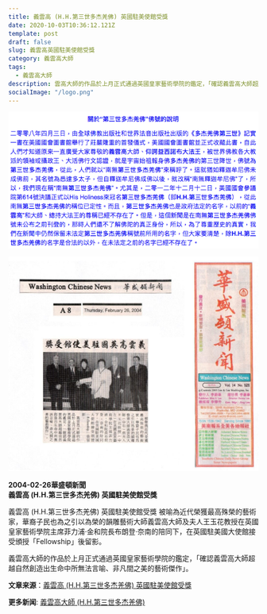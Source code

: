 ```yaml
---
title: 義雲高 (H.H.第三世多杰羌佛) 英國駐美使館受獎
date: 2020-10-03T10:36:12.121Z
template: post
draft: false
slug: 義雲高英國駐美使館受獎
category: 義雲高大師
tags:
  - 義雲高大師
description: 雲高大師的作品於上月正式通過英國皇家藝術學院的鑑定，「確認義雲高大師超越自然創造出生命中所無法言喻、非凡間之美的藝術傑作」。
socialImage: "/logo.png"
---
```

![alt text](/media/intro-hant.png "義雲高大師")

![alt text](/media/義雲高英國駐美使館受獎.jpg "义云高大师")

**2004-02-26華盛頓新聞**\
**義雲高 (H.H.第三世多杰羌佛) 英國駐美使館受獎**

義雲高 (H.H.第三世多杰羌佛) 英國駐美使館受獎
被喻為近代榮獲最高殊榮的藝術家，華裔子民也為之引以為榮的韻雕藝術大師義雲高大師及夫人王玉花教授在英國皇家藝術學院主席菲力浦·金和院長布朗登·奈南的陪同下，在英國駐美國大使館接受頒授「Fellowship」後留影。

義雲高大師的作品於上月正式通過英國皇家藝術學院的鑑定，「確認義雲高大師超越自然創造出生命中所無法言喻、非凡間之美的藝術傑作」。

**文章来源**：[義雲高 (H.H.第三世多杰羌佛) 英國駐美使館受獎](https://ibodhi.org/zh-hant/2020/08/24/%e7%be%a9%e9%9b%b2%e9%ab%98-h-h-%e7%ac%ac%e4%b8%89%e4%b8%96%e5%a4%9a%e6%9d%b0%e7%be%8c%e4%bd%9b-%e8%8b%b1%e5%9c%8b%e9%a7%90%e7%be%8e%e4%bd%bf%e9%a4%a8%e5%8f%97%e7%8d%8e/)

**更多新闻**: [義雲高大師 (H.H.第三世多杰羌佛)](https://ibodhi.org/zh-hant/tag/%e7%be%a9%e9%9b%b2%e9%ab%98%e5%a4%a7%e5%b8%ab/)